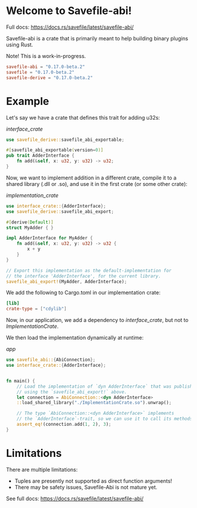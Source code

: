 # Welcome to Savefile-abi!

Full docs: https://docs.rs/savefile/latest/savefile-abi/

Savefile-abi is a crate that is primarily meant to help building binary plugins using Rust.

Note! This is a work-in-progress.


```toml
savefile-abi = "0.17.0-beta.2"
savefile = "0.17.0-beta.2"
savefile-derive = "0.17.0-beta.2"
```

# Example

Let's say we have a crate that defines this trait for adding u32s:

*interface_crate*
```rust
use savefile_derive::savefile_abi_exportable;

#[savefile_abi_exportable(version=0)]
pub trait AdderInterface {
    fn add(&self, x: u32, y: u32) -> u32;
}

```

Now, we want to implement addition in a different crate, compile it to a shared library
(.dll or .so), and use it in the first crate (or some other crate):

*implementation_crate*
```rust
use interface_crate::{AdderInterface};
use savefile_derive::savefile_abi_export;

#[derive(Default)]
struct MyAdder { }

impl AdderInterface for MyAdder {
    fn add(&self, x: u32, y: u32) -> u32 {
        x + y
    }
}

// Export this implementation as the default-implementation for
// the interface 'AdderInterface', for the current library.
savefile_abi_export!(MyAdder, AdderInterface);

```

We add the following to Cargo.toml in our implementation crate:

```toml
[lib]
crate-type = ["cdylib"]
```

Now, in our application, we add a dependency to *interface_crate*, but not
to *ImplementationCrate*.

We then load the implementation dynamically at runtime:

*app*

```rust
use savefile_abi::{AbiConnection};
use interface_crate::{AdderInterface};


fn main() {
    // Load the implementation of `dyn AdderInterface` that was published
    // using the `savefile_abi_export!` above.
    let connection = AbiConnection::<dyn AdderInterface>
    ::load_shared_library("./ImplementationCrate.so").unwrap();

    // The type `AbiConnection::<dyn AdderInterface>` implements
    // the `AdderInterface`-trait, so we can use it to call its methods.
    assert_eq!(connection.add(1, 2), 3);
}

```

# Limitations

There are multiple limitations:

 * Tuples are presently not supported as direct function arguments!
 * There may be safety issues, Savefile-Abi is not mature yet.


See full docs: https://docs.rs/savefile/latest/savefile-abi/
